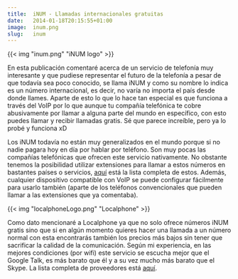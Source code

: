 ```yaml
---
title:  iNUM - Llamadas internacionales gratuitas
date:   2014-01-18T20:15:55+01:00
image:  inum.png
slug:   inum
---
```


{{< img "inum.png" "iNUM logo" >}}

En esta publicación comentaré acerca de un servicio de telefonía muy interesante y que pudiese representar el futuro de la telefonía a pesar de que todavía sea poco conocido, se llama iNUM y como su nombre lo indica es un número internacional, es decir, no varía no importa el país desde donde llames. Aparte de esto lo que lo hace tan especial es que funciona a través del VoIP por lo que aunque tu compañía telefónica te cobre abusivamente por llamar a alguna parte del mundo en específico, con esto puedes llamar y recibir llamadas gratis. Sé que parece increíble, pero ya lo probé y funciona xD

Los iNUM todavía no están muy generalizados en el mundo porque si no nadie pagara hoy en día por hablar por teléfono. Son muy pocas las compañías telefónicas que ofrecen este servicio nativamente. No obstante tenemos la posibilidad utilizar extensiones para llamar a estos números en bastantes países o servicios, [aquí](http://www.inum.net/?page_id=42) está la lista completa de estos. Además, cualquier dispositivo compatible con VoIP se puede configurar fácilmente para usarlo también (aparte de los teléfonos convencionales que pueden llamar a las extensiones que ya comentaba).

{{< img "localphoneLogo.png" "Localphone" >}}

 Como dato mencionaré a Localphone ya que no solo ofrece números iNUM gratis sino que si en algún momento quieres hacer una llamada a un número normal con esta encontrarás también los precios más bajos sin tener que sacrificar la calidad de la comunicación. Según mi experiencia, en las mejores condiciones (por wifi) este servicio se escucha mejor que el Google Talk, es más barato que él y a su vez mucho más barato que el Skype. La lista completa de proveedores está [aquí](http://www.inum.net/?page_id=50).